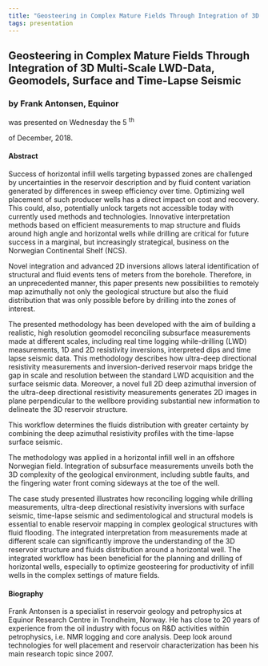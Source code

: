 ```yaml
---
title: "Geosteering in Complex Mature Fields Through Integration of 3D Multi-Scale LWD-Data, Geomodels, Surface and Time-Lapse Seismic"
tags: presentation 
---
```



		
<h2>
Geosteering in Complex Mature Fields Through Integration of 3D Multi-Scale LWD-Data, Geomodels, Surface and Time-Lapse Seismic
</h2>

 



		
<h3>
by Frank Antonsen, Equinor
</h3>

 



 
<p>
was presented on Wednesday the 5
<sup>
th
</sup>

 of December, 2018.
</p>

	

            

<h4>
Abstract
</h4>



      
<p>


Success of horizontal infill wells targeting bypassed zones are challenged by uncertainties in the reservoir description and by fluid content variation generated by differences in sweep efficiency over time. Optimizing well placement of such producer wells has a direct impact on cost and recovery. This could, also, potentially unlock targets not accessible today with currently used methods and technologies. Innovative interpretation methods based on efficient measurements to map structure and fluids around high angle and horizontal wells while drilling are critical for future success in a marginal, but increasingly strategical, business on the Norwegian Continental Shelf (NCS).
</p>



      
<p>
Novel integration and advanced 2D inversions allows lateral identification of structural and fluid events tens of meters from the borehole. Therefore, in an unprecedented manner, this paper presents new possibilities to remotely map azimuthally not only the geological structure but also the fluid distribution that was only possible before by drilling into the zones of interest.
</p>



      
<p>
The presented methodology has been developed with the aim of building a realistic, high resolution geomodel reconciling subsurface measurements made at different scales, including real time logging while-drilling (LWD) measurements, 1D and 2D resistivity inversions, interpreted dips and time lapse seismic data. This methodology describes how ultra-deep directional resistivity measurements and inversion-derived reservoir maps bridge the gap in scale and resolution between the standard LWD acquisition and the surface seismic data. Moreover, a novel full 2D deep azimuthal inversion of the ultra-deep directional resistivity measurements generates 2D images in plane perpendicular to the wellbore providing substantial new information to delineate the 3D reservoir structure.
</p>



      
<p>
This workflow determines the fluids distribution with greater certainty by combining the deep azimuthal resistivity profiles with the time-lapse surface seismic.
</p>



      
<p>
The methodology was applied in a horizontal infill well in an offshore Norwegian field. Integration of subsurface measurements unveils both the 3D complexity of the geological environment, including subtle faults, and the fingering water front coming sideways at the toe of the well.
</p>



      
<p>
The case study presented illustrates how reconciling logging while drilling measurements, ultra-deep directional resistivity inversions with surface seismic, time-lapse seismic and sedimentological and structural models is essential to enable reservoir mapping in complex geological structures with fluid flooding. The integrated interpretation from measurements made at different scale can significantly improve the understanding of the 3D reservoir structure and fluids distribution around a horizontal well. The integrated workflow has been beneficial for the planning and drilling of horizontal wells, especially to optimize geosteering for productivity of infill wells in the complex settings of mature fields.

</p>



   

<h4>
Biography
</h4>



 
<p>
Frank Antonsen is a specialist in reservoir geology and petrophysics at Equinor Research Centre in Trondheim, Norway. He has close to 20 years of experience from the oil industry with focus on R&D activities within petrophysics, i.e. NMR logging and core analysis. Deep look around technologies for well placement and reservoir characterization has been his main research topic since 2007.
</p>











